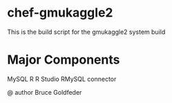 chef-gmukaggle2
===============

This is the build script for the gmukaggle2 system build

# Major Components


MySQL
R
R Studio
RMySQL connector

@ author Bruce Goldfeder
